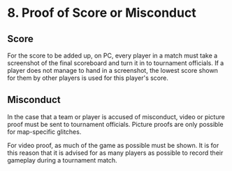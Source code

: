 # 8. Proof of Score or Misconduct

## Score

For the score to be added up, on PC, every player in a match must take a screenshot of the final scoreboard and turn it in to tournament officials. If a player does not manage to hand in a screenshot, the lowest score shown for them by other players is used for this player's score.

## Misconduct

In the case that a team or player is accused of misconduct, video or picture proof must be sent to tournament officials. Picture proofs are only possible for map-specific glitches.

For video proof, as much of the game as possible must be shown. It is for this reason that it is advised for as many players as possible to record their gameplay during a tournament match.

